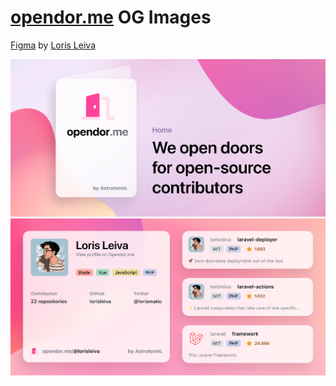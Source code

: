 # [opendor.me](https://opendor.me) OG Images

[Figma](https://www.figma.com/file/GIHXR2egStqoGhSXvTwye9/Opendor) by [
Loris Leiva](https://github.com/lorisleiva)

![](static.png)
![](profile.png)
